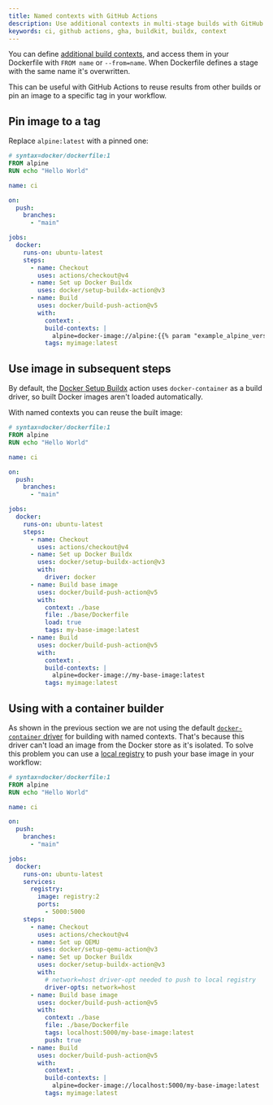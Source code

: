 ```yaml
---
title: Named contexts with GitHub Actions
description: Use additional contexts in multi-stage builds with GitHub Actions
keywords: ci, github actions, gha, buildkit, buildx, context
---
```


You can define [additional build contexts](../../../reference/cli/docker/buildx/build.md#build-context),
and access them in your Dockerfile with `FROM name` or `--from=name`. When
Dockerfile defines a stage with the same name it's overwritten.

This can be useful with GitHub Actions to reuse results from other builds or pin
an image to a specific tag in your workflow.

## Pin image to a tag

Replace `alpine:latest` with a pinned one:

```dockerfile
# syntax=docker/dockerfile:1
FROM alpine
RUN echo "Hello World"
```

```yaml
name: ci

on:
  push:
    branches:
      - "main"

jobs:
  docker:
    runs-on: ubuntu-latest
    steps:
      - name: Checkout
        uses: actions/checkout@v4
      - name: Set up Docker Buildx
        uses: docker/setup-buildx-action@v3
      - name: Build
        uses: docker/build-push-action@v5
        with:
          context: .
          build-contexts: |
            alpine=docker-image://alpine:{{% param "example_alpine_version" %}}
          tags: myimage:latest
```

## Use image in subsequent steps

By default, the [Docker Setup Buildx](https://github.com/marketplace/actions/docker-setup-buildx)
action uses `docker-container` as a build driver, so built Docker images aren't
loaded automatically.

With named contexts you can reuse the built image:

```dockerfile
# syntax=docker/dockerfile:1
FROM alpine
RUN echo "Hello World"
```

```yaml
name: ci

on:
  push:
    branches:
      - "main"

jobs:
  docker:
    runs-on: ubuntu-latest
    steps:
      - name: Checkout
        uses: actions/checkout@v4
      - name: Set up Docker Buildx
        uses: docker/setup-buildx-action@v3
        with:
          driver: docker
      - name: Build base image
        uses: docker/build-push-action@v5
        with:
          context: ./base
          file: ./base/Dockerfile
          load: true
          tags: my-base-image:latest
      - name: Build
        uses: docker/build-push-action@v5
        with:
          context: .
          build-contexts: |
            alpine=docker-image://my-base-image:latest
          tags: myimage:latest
```

## Using with a container builder

As shown in the previous section we are not using the default
[`docker-container` driver](../../drivers/docker-container.md) for building with
named contexts. That's because this driver can't load an image from the Docker
store as it's isolated. To solve this problem you can use a [local registry](local-registry.md)
to push your base image in your workflow:

```dockerfile
# syntax=docker/dockerfile:1
FROM alpine
RUN echo "Hello World"
```

```yaml
name: ci

on:
  push:
    branches:
      - "main"

jobs:
  docker:
    runs-on: ubuntu-latest
    services:
      registry:
        image: registry:2
        ports:
          - 5000:5000
    steps:
      - name: Checkout
        uses: actions/checkout@v4
      - name: Set up QEMU
        uses: docker/setup-qemu-action@v3
      - name: Set up Docker Buildx
        uses: docker/setup-buildx-action@v3
        with:
          # network=host driver-opt needed to push to local registry
          driver-opts: network=host
      - name: Build base image
        uses: docker/build-push-action@v5
        with:
          context: ./base
          file: ./base/Dockerfile
          tags: localhost:5000/my-base-image:latest
          push: true
      - name: Build
        uses: docker/build-push-action@v5
        with:
          context: .
          build-contexts: |
            alpine=docker-image://localhost:5000/my-base-image:latest
          tags: myimage:latest
```
